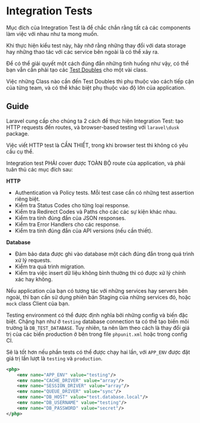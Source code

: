 # Integration Tests

Mục đích của Integration Test là để chắc chắn rằng tất cả các components làm việc với nhau như ta mong muốn.

Khi thực hiện kiểu test này, hãy nhớ rằng những thay đổi với data storage hay những thao tác với các service bên ngoài là có thể xảy ra.

Để có thể giải quyết một cách đúng đắn những tình huống như vậy, có thể bạn vẫn cần phải tạo các [Test Doubles](../Knowledge.md#test-doubles) cho một vài class.

Việc những Class nào cần đến Test Doubles thì phụ thuộc vào cách tiếp cận của từng team, và có thể khác biệt phụ thuộc vào độ lớn của application.

## Guide

Laravel cung cấp cho chúng ta 2 cách để thực hiện Integration Test: tạo HTTP requests đến routes, và browser-based testing với `laravel\dusk` package.

Việc viết HTTP test là CẦN THIẾT, trong khi browser test thì không có yêu cầu cụ thể.

Integration test PHẢI cover được TOÀN BỘ route của application, và phải tuân thủ các mục đích sau:

**HTTP**
- Authentication và Policy tests. Mỗi test case cần có những test assertion riêng biệt.
- Kiểm tra Status Codes cho từng loại response.
- Kiểm tra Redirect Codes và Paths cho các các sự kiện khác nhau.
- Kiểm tra tính đúng đắn của JSON responses.
- Kiểm tra Error Handlers cho các response.
- Kiểm tra tính đúng đắn của API versions (nếu cần thiết).

**Database**
- Đảm bảo data được ghi vào database một cách đúng đắn trong quá trình xử lý requests.
- Kiểm tra quá trình migration.
- Kiểm tra việc insert dữ liệu không bình thường thì có được xử lý chính xác hay không.

Nếu application của bạn có tương tác với những services hay servers bên ngoài, thì bạn cần sử dụng phiên bản Staging của những services đó, hoặc `mock` class Client của bạn.

Testing environment có thể được định nghĩa bởi những config và biến đặc biệt. Chặng hạn như ở `testing` database connection ta có thể tạo biến môi trường là `DB_TEST_DATABASE`. Tuy nhiên, ta nên làm theo cách là thay đổi giá trị của các biến production ở bên trong file `phpunit.xml` hoặc trong config CI.

Sẽ là tốt hơn nếu phần tests có thể được chạy hai lần, với `APP_ENV` được đặt giá trị lần lượt là `testing` và `production`.

```xml
<php>
    <env name="APP_ENV" value="testing"/>
    <env name="CACHE_DRIVER" value="array"/>
    <env name="SESSION_DRIVER" value="array"/>
    <env name="QUEUE_DRIVER" value="sync"/>
    <env name="DB_HOST" value="test.database.local"/>
    <env name="DB_USERNAME" value="testing"/>
    <env name="DB_PASSWORD" value="secret"/>
</php>
```
